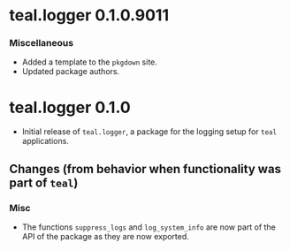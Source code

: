 # teal.logger 0.1.0.9011

### Miscellaneous
* Added a template to the `pkgdown` site.
* Updated package authors.

# teal.logger 0.1.0

* Initial release of `teal.logger`, a package for the logging setup for `teal` applications.

## Changes (from behavior when functionality was part of `teal`)

### Misc
* The functions `suppress_logs` and `log_system_info` are now part of the API of the package as they are now exported.
